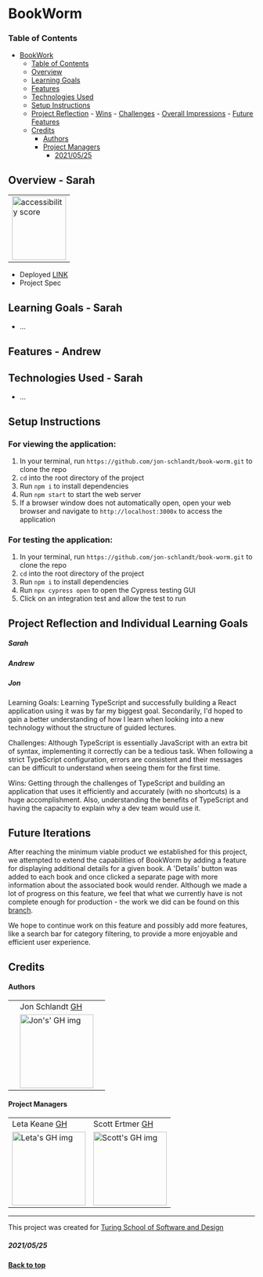 # BookWorm

### Table of Contents
- [BookWork](#bookworm)
    - [Table of Contents](#table-of-contents)
  - [Overview](#overview)
  - [Learning Goals](#learning-goals)
  - [Features](#features)
  - [Technologies Used](#technologies-used)
  - [Setup Instructions](#setup-instructions)
  - [Project Reflection](#project-reflection)
        - [Wins](#wins)
        - [Challenges](#challenges)
        - [Overall Impressions](#overall-impressions)
        - [Future Features](#future-features)
  - [Credits](#credits)
      - [Authors](#authors)
      - [Project Managers](#project-managers)
        - [2021/05/25](#20210525)

## Overview - Sarah

<table>
  <td>
    <img src="assests/accessibility.png" alt="accessibility score"
      width="110" height="130" />
  </td>
</table>

- Deployed [LINK]()
- Project Spec

## Learning Goals - Sarah
- ...

## Features - Andrew

## Technologies Used - Sarah
- ...
  
## Setup Instructions
### For viewing the application:
1. In your terminal, run `https://github.com/jon-schlandt/book-worm.git` to clone the repo
3. `cd` into the root directory of the project
4. Run `npm i` to install dependencies
5. Run `npm start` to start the web server
6. If a browser window does not automatically open, open your web browser and navigate to `http://localhost:3000x` to access the application

### For testing the application:
1. In your terminal, run `https://github.com/jon-schlandt/book-worm.git` to clone the repo
3. `cd` into the root directory of the project
4. Run `npm i` to install dependencies
5. Run `npx cypress open` to open the Cypress testing GUI
6. Click on an integration test and allow the test to run

## Project Reflection and Individual Learning Goals
##### Sarah 

##### Andrew

##### Jon
Learning Goals: Learning TypeScript and successfully building a React application using it was by far my biggest goal. Secondarily, I'd hoped to gain a better understanding of how I learn when looking into a new technology without the structure of guided lectures. 

Challenges: Although TypeScript is essentially JavaScript with an extra bit of syntax, implementing it correctly can be a tedious task. When following a strict TypeScript configuration, errors are consistent and their messages can be difficult to understand when seeing them for the first time. 

Wins: Getting through the challenges of TypeScript and building an application that uses it efficiently and accurately (with no shortcuts) is a huge accomplishment. Also, understanding the benefits of TypeScript and having the capacity to explain why a dev team would use it.

## Future Iterations
After reaching the minimum viable product we established for this project, we attempted to extend the capabilities of BookWorm by adding a feature for displaying additional details for a given book. A 'Details' button was added to each book and once clicked a separate page with more information about the associated book would render. Although we made a lot of progress on this feature, we feel that what we currently have is not complete enough for production - the work we did can be found on this [branch](https://github.com/jon-schlandt/book-worm/tree/feature/details). 

We hope to continue work on this feature and possibly add more features, like a search bar for category filtering, to provide a more enjoyable and efficient user experience.

## Credits
#### Authors
<table>
  <tr>
    <td></td>
    <td> Jon Schlandt <a href="https://github.com/jon-schlandt">GH</td>
    <td></td>
  </tr>
  <td>
  </td>  
  <td>
    <img src="https://avatars.githubusercontent.com/u/75702270?v=4" alt="Jon's' GH img"
  width="150" height="auto" />
  </td>
  <td>
  </td>
</table>

#### Project Managers
<table>
  <tr>
    <td> Leta Keane <a href="https://github.com/letakeane">GH</td>
    <td> Scott Ertmer <a href="https://github.com/sertmer">GH</td>
  </tr>
  <td>
    <img src="https://avatars.githubusercontent.com/u/22563791?v=4" alt="Leta's GH img"
 width="150" height="auto" />
 </td>
  <td>
    <img src="https://avatars.githubusercontent.com/u/49926352?v=4" alt="Scott's GH img"
 width="150" height="auto" />
 </td>
</table>

**************************************************************************
This project was created for [Turing School of Software and Design](https://turing.io/)
##### 2021/05/25
**[Back to top](#table-of-contents)**
